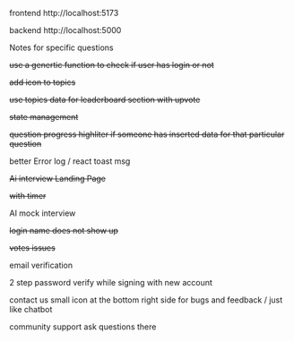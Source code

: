 frontend http://localhost:5173

backend http://localhost:5000


Notes for specific questions 

~~use a genertic function to check if user has login or not~~

~~add icon to topics~~

~~use topics data for leaderboard section with upvote~~


~~state management~~ 

~~question progress highliter if someone has inserted data for that particular question~~


better Error log / react toast msg

~~Ai interview Landing Page~~

~~with timer~~

AI mock interview

~~login name does not show up~~

~~votes issues~~

email verification

2 step password verify while signing with new account

contact us small icon at the bottom right side for bugs and feedback  / just like chatbot 

community support ask questions there
